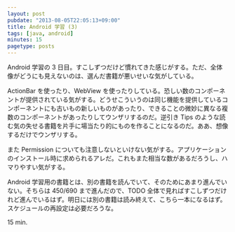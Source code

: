 ```yaml
---
layout: post
pubdate: "2013-08-05T22:05:13+09:00"
title: Android 学習 (3)
tags: [java, android]
minutes: 15
pagetype: posts
---
```

Android 学習の 3 日目。すこしずつだけど慣れてきた感じがする。ただ、全体像がどうにも見えないのは、選んだ書籍が悪いせいな気がしている。

ActionBar を使ったり、WebView を使ったりしている。恐しい数のコンポーネントが提供されている気がする。どうせこういうのは同じ機能を提供しているコンポーネントにも古いもの新しいものがあったり、できることの微妙に異なる複数のコンポーネントがあったりしてウンザリするのだ。逆引き Tips のような読む気の失せる書籍を片手に場当たり的にものを作ることになるのだ。ああ、想像するだけでウンザリする。

また Permission についても注意しないといけない気がする。アプリケーションのインストール時に求められるアレだ。これもまた相当な数があるだろうし、ハマりやすい気がする。

Android 学習用の書籍とは、別の書籍を読んでいて、そのためにあまり進んでいない。そちらは 450/690 まで進んだので、TODO 全体で見ればすこしずつだけれど進んでいるはず。明日には別の書籍は読み終えて、こちら一本になるはず。スケジュールの再設定は必要だろうな。

15 min.
